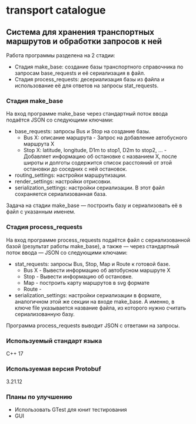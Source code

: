 # transport catalogue
## Система для хранения транспортных маршрутов и обработки запросов к ней
Работа программы разделена на 2 стадии:
* Стадия make_base: создание базы транспортного справочника по запросам base_requests и её сериализация в файл.  
* Стадия process_requests: десериализация базы из файла и использование её для ответов на запросы stat_requests.

### Стадия make_base
На вход программе make_base через стандартный поток ввода подаётся JSON со следующими ключами:
* base_requests: запросы Bus и Stop на создание базы.
  * Bus X: описание маршрута - Запрос на добавление автобусного маршрута X
  * Stop X: latitude, longitude, D1m to stop1, D2m to stop2, ... - Добавляет информацию об остановке с названием X, после широты и долготы содержится список расстояний от этой остановки до соседних с ней остановок. 
* routing_settings: настройки маршрутизации.
* render_settings: настройки отрисовки.
* serialization_settings: настройки сериализации. В этот файл сохраняется сериализованная база.

Задача на стадии make_base — построить базу и сериализовать её в файл с указанным именем.

### Стадия process_requests
На вход программе process_requests подаётся файл с сериализованной базой (результат работы make_base), а также — через стандартный поток ввода — JSON со следующими ключами:
* stat_requests: запросы Bus, Stop, Map и Route к готовой базе.
  * Bus X - Вывести информацию об автобусном маршруте X
  * Stop - Вывести информацию об остановке.
  * Map - построить карту маршрутов в svg формате
  * Route - 
* serialization_settings: настройки сериализации в формате, аналогичном этой же секции на входе make_base. А именно, в ключе file указывается название файла, из которого нужно считать сериализованную базу.

Программа process_requests выводит JSON с ответами на запросы.

### Используемый стандарт языка
C++ 17

### Используемая версия Protobuf
3.21.12

### Планы по улучшению
* Использовать GTest для юнит тестирования  
* GUI
